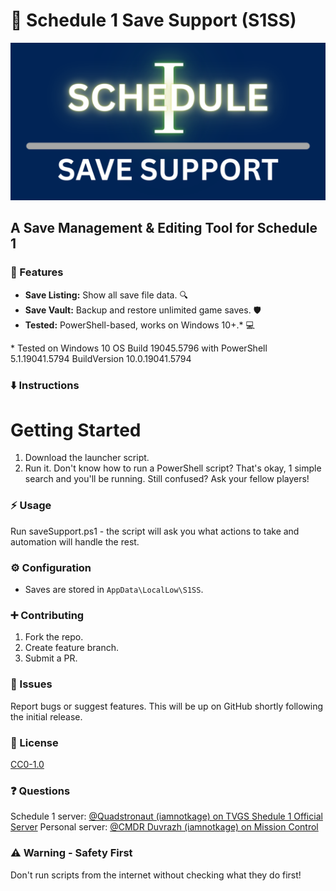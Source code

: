 # 💾 Schedule 1 Save Support (S1SS)
![Schedule 1 Save Support](Assets/s1ss.png)
## A Save Management & Editing Tool for Schedule 1

### 🚀 Features

* **Save Listing:** Show all save file data. 🔍
* **Save Vault:** Backup and restore unlimited game saves. 🛡️
* **Tested:** PowerShell-based, works on Windows 10+.\* 💻

\* Tested on Windows 10 OS Build 19045.5796 with PowerShell 5.1.19041.5794 BuildVersion 10.0.19041.5794

### ⬇️ Instructions

# Getting Started
1.  Download the launcher script.
2.  Run it. Don't know how to run a PowerShell script? That's okay, 1 simple search and you'll be running. Still confused? Ask your fellow players!

### ⚡ Usage

Run saveSupport.ps1 - the script will ask you what actions to take and automation will handle the rest.

### ⚙️ Configuration

* Saves are stored in `AppData\LocalLow\S1SS`.

### ➕ Contributing

1.  Fork the repo.
2.  Create feature branch.
3.  Submit a PR.

### 🐛 Issues

Report bugs or suggest features.
This will be up on GitHub shortly following the initial release.

### 📜 License

[CC0-1.0](LICENSE)

### ❓ Questions

Schedule 1 server: [@Quadstronaut (iamnotkage) on TVGS Shedule 1 Official Server](https://discord.gg/PGe2nnaCn5)
Personal server: [@CMDR Duvrazh (iamnotkage) on Mission Control](https://discord.gg/sjVmCufX3f)

### ⚠ Warning - Safety First

Don't run scripts from the internet without checking what they do first!